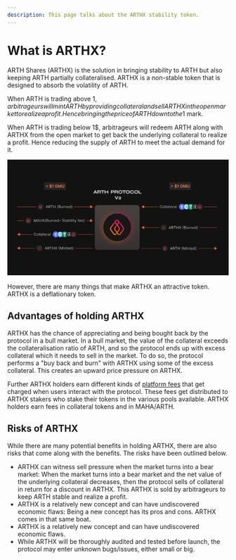 ```yaml
---
description: This page talks about the ARTHX stability token.
---
```


# What is ARTHX?

ARTH Shares \(ARTHX\) is the solution in bringing stability to ARTH but also keeping ARTH partially collateralised. ARTHX is a non-stable token that is designed to absorb the volatility of ARTH.

When ARTH is trading above 1$, arbitrageurs will mint ARTH by providing collateral and sell ARTHX in the open market to realize a profit. Hence bringing the price of ARTH down to the 1$ mark.

When ARTH is trading below 1$, arbitrageurs will redeem ARTH along with ARTHX from the open market to get back the underlying collateral to realize a profit. Hence reducing the supply of ARTH to meet the actual demand for it.

![](../.gitbook/assets/arth-v2.0-2-.png)

However, there are many things that make ARTHX an attractive token. ARTHX is a deflationary token.

## Advantages of holding ARTHX

ARTHX has the chance of appreciating and being bought back by the protocol in a bull market. In a bull market, the value of the collateral exceeds the collateralisation ratio of ARTH, and so the protocol ends up with excess collateral which it needs to sell in the market. To do so, the protocol performs a "buy back and burn" with ARTHX using some of the excess collateral. This creates an upward price pressure on ARTHX.

Further ARTHX holders earn different kinds of [platform fees](../arth-201/how-does-arth-mitigate-against-stability-risk.md) that get charged when users interact with the protocol. These fees get distributed to ARTHX stakers who stake their tokens in the various pools available. ARTHX holders earn fees in collateral tokens and in MAHA/ARTH.

## Risks of ARTHX

While there are many potential benefits in holding ARTHX, there are also risks that come along with the benefits. The risks have been outlined below.

* ARTHX can witness sell pressure when the market turns into a bear market: When the market turns into a bear market and the net value of the underlying collateral decreases, then the protocol sells of collateral in return for a discount in ARTHX. This ARTHX is sold by arbitrageurs to keep ARTH stable and realize a profit. 
* ARTHX is a relatively new concept and can have undiscovered economic flaws: Being a new concept has its pros and cons. ARTHX comes in that same boat.
* ARTHX is a relatively new concept and can have undiscovered economic flaws.
* While ARTHX will be thoroughly audited and tested before launch, the protocol may enter unknown bugs/issues, either small or big.

